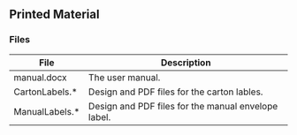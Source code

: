 ## Printed Material

### Files

| File | Description |
|------|-------------|
| manual.docx | The user manual. |
| CartonLabels.* | Design and PDF files for the carton lables. |
| ManualLabels.* | Design and PDF files for the manual envelope label. |


